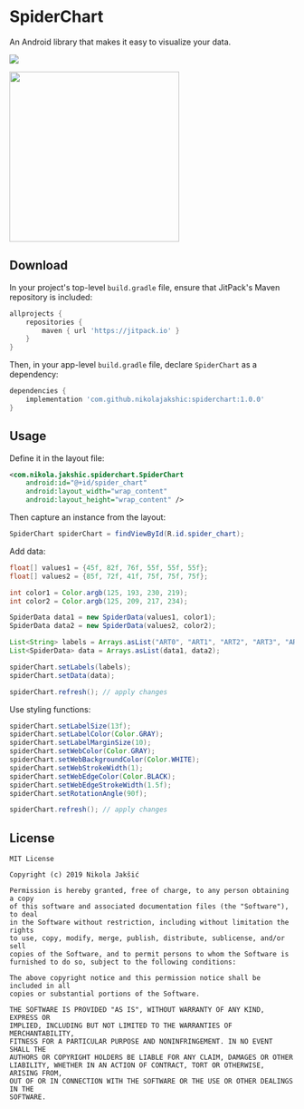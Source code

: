 # SpiderChart

An Android library that makes it easy to visualize your data.

[![](https://jitpack.io/v/nikolajakshic/spiderchart.svg)](https://jitpack.io/#nikolajakshic/spiderchart)

<img src="https://github.com/nikolajakshic/spiderchart/blob/master/art/art1.png" width="300">  

## Download

In your project's top-level `build.gradle` file, ensure that JitPack's Maven repository is included:

```groovy
allprojects {
    repositories {
        maven { url 'https://jitpack.io' }
    }
}
```

Then, in your app-level `build.gradle` file, declare `SpiderChart` as a dependency:

```groovy
dependencies {
    implementation 'com.github.nikolajakshic:spiderchart:1.0.0'
}
```

## Usage

Define it in the layout file:

```xml
<com.nikola.jakshic.spiderchart.SpiderChart
    android:id="@+id/spider_chart"
    android:layout_width="wrap_content"
    android:layout_height="wrap_content" />
```

Then capture an instance from the layout:

```java
SpiderChart spiderChart = findViewById(R.id.spider_chart);
```
Add data:

```java
float[] values1 = {45f, 82f, 76f, 55f, 55f, 55f};
float[] values2 = {85f, 72f, 41f, 75f, 75f, 75f};

int color1 = Color.argb(125, 193, 230, 219);
int color2 = Color.argb(125, 209, 217, 234);

SpiderData data1 = new SpiderData(values1, color1);
SpiderData data2 = new SpiderData(values2, color2);

List<String> labels = Arrays.asList("ART0", "ART1", "ART2", "ART3", "ART4", "ART5");
List<SpiderData> data = Arrays.asList(data1, data2);

spiderChart.setLabels(labels);
spiderChart.setData(data);

spiderChart.refresh(); // apply changes
```

Use styling functions:

```java
spiderChart.setLabelSize(13f);
spiderChart.setLabelColor(Color.GRAY);
spiderChart.setLabelMarginSize(10);
spiderChart.setWebColor(Color.GRAY);
spiderChart.setWebBackgroundColor(Color.WHITE);
spiderChart.setWebStrokeWidth(1);
spiderChart.setWebEdgeColor(Color.BLACK);
spiderChart.setWebEdgeStrokeWidth(1.5f);
spiderChart.setRotationAngle(90f);

spiderChart.refresh(); // apply changes
```

## License

```
MIT License

Copyright (c) 2019 Nikola Jakšić

Permission is hereby granted, free of charge, to any person obtaining a copy
of this software and associated documentation files (the "Software"), to deal
in the Software without restriction, including without limitation the rights
to use, copy, modify, merge, publish, distribute, sublicense, and/or sell
copies of the Software, and to permit persons to whom the Software is
furnished to do so, subject to the following conditions:

The above copyright notice and this permission notice shall be included in all
copies or substantial portions of the Software.

THE SOFTWARE IS PROVIDED "AS IS", WITHOUT WARRANTY OF ANY KIND, EXPRESS OR
IMPLIED, INCLUDING BUT NOT LIMITED TO THE WARRANTIES OF MERCHANTABILITY,
FITNESS FOR A PARTICULAR PURPOSE AND NONINFRINGEMENT. IN NO EVENT SHALL THE
AUTHORS OR COPYRIGHT HOLDERS BE LIABLE FOR ANY CLAIM, DAMAGES OR OTHER
LIABILITY, WHETHER IN AN ACTION OF CONTRACT, TORT OR OTHERWISE, ARISING FROM,
OUT OF OR IN CONNECTION WITH THE SOFTWARE OR THE USE OR OTHER DEALINGS IN THE
SOFTWARE.
```
